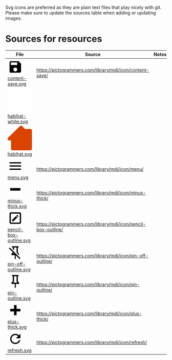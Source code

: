 Svg icons are preferred as they are plain text files that play nicely with git.
Please make sure to update the sources table when adding or updating images.

# Sources for resources

| File | Source | Notes | Author |
|---|---|---|---|
| ![](hab_gui/resources/content-save.svg) [content-save.svg](hab_gui/resources/content-save.svg) | https://pictogrammers.com/library/mdi/icon/content-save/ |  | Google |
| ![](hab_gui/resources/habihat-white.svg) [habihat-white.svg](hab_gui/resources/habihat-white.svg) |  |  | Blur Studio |
| ![](hab_gui/resources/habihat.svg) [habihat.svg](hab_gui/resources/habihat.svg) |  |  | Blur Studio |
| ![](hab_gui/resources/menu.svg) [menu.svg](hab_gui/resources/menu.svg) | https://pictogrammers.com/library/mdi/icon/menu/ |  | Google |
| ![](hab_gui/resources/minus-thick.svg) [minus-thick.svg](hab_gui/resources/minus-thick.svg) | https://pictogrammers.com/library/mdi/icon/minus-thick/ |  | [Colton Wiscombe](https://pictogrammers.com/library/mdi/icon/minus-thick/) |
| ![](hab_gui/resources/pencil-box-outline.svg) [pencil-box-outline.svg](hab_gui/resources/pencil-box-outline.svg) | https://pictogrammers.com/library/mdi/icon/pencil-box-outline/ |  | [Austin Andrews](https://pictogrammers.com/contributor/Templarian/) |
| ![](hab_gui/resources/pin-off-outline.svg) [pin-off-outline.svg](hab_gui/resources/pin-off-outline.svg) | https://pictogrammers.com/library/mdi/icon/pin-off-outline/ |  | [At Abbey's side](https://pictogrammers.com/library/mdi/icon/pin-off-outline/) |
| ![](hab_gui/resources/pin-outline.svg) [pin-outline.svg](hab_gui/resources/pin-outline.svg) | https://pictogrammers.com/library/mdi/icon/pin-outline/ |  | Google |
| ![](hab_gui/resources/plus-thick.svg) [plus-thick.svg](hab_gui/resources/plus-thick.svg) | https://pictogrammers.com/library/mdi/icon/plus-thick/ |  | [Austin Andrews](https://pictogrammers.com/contributor/Templarian/) |
| ![](hab_gui/resources/refresh.svg) [refresh.svg](hab_gui/resources/refresh.svg) | https://pictogrammers.com/library/mdi/icon/refresh/ |  | Google |
